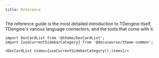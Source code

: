 ```yaml
---
title: Reference
---
```


The reference guide is the most detailed introduction to TDengine itself, TDengine's various language connectors, and the tools that come with it.

```mdx-code-block
import DocCardList from '@theme/DocCardList';
import {useCurrentSidebarCategory} from '@docusaurus/theme-common';

<DocCardList items={useCurrentSidebarCategory().items}/>
```